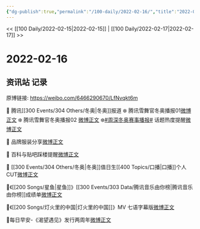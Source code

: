 ```yaml
---
{"dg-publish":true,"permalink":"/100-daily/2022-02-16/","title":"2022-02-16"}
---
```



<< [[100 Daily/2022-02-15\|2022-02-15]] | [[100 Daily/2022-02-17\|2022-02-17]] >>

# 2022-02-16

## 资讯站 记录

原博链接: https://weibo.com/6466290670/LfNvqkt6m

🌟 腾讯[[300 Events/304 Others/冬奥\|冬奥]]报道
❄️ 腾讯雪舞官冬奥播报01[微博正文](https://m.weibo.cn/6466290670/4737408941949846)
❄️ 腾讯雪舞官冬奥播报02 [微博正文](https://m.weibo.cn/6466290670/4737425077175567)
❄️[#周深冬奥赛事播报#](https://s.weibo.com/weibo?q=%23%E5%91%A8%E6%B7%B1%E5%86%AC%E5%A5%A5%E8%B5%9B%E4%BA%8B%E6%92%AD%E6%8A%A5%23) 话题热度提醒[微博正文](https://m.weibo.cn/6466290670/4737451358421164)

🌟 品牌服装分享[微博正文](https://m.weibo.cn/6466290670/4737463400267788)

🌟 百科与贴吧踩楼提醒[微博正文](https://m.weibo.cn/6466290670/4737472426147846)

🌟 [[300 Events/304 Others/冬奥\|冬奥]]值日生[[400 Topics/口播\|口播]]个人CUT[微博正文](https://m.weibo.cn/6466290670/4737440390841919)

🌟《[[200 Songs/星鱼\|星鱼]]》[[300 Events/303 Data/腾讯音乐由你榜\|腾讯音乐由你榜]]成绩单[微博正文](https://m.weibo.cn/6466290670/4737459722912756)

🌟《[[200 Songs/灯火里的中国\|灯火里的中国]]》MV 七语字幕版[微博正文](https://m.weibo.cn/6466290670/4737536439882477)

🌟每日早安-《渴望遇见》发行两周年[微博正文](https://m.weibo.cn/6466290670/4737400884169828)
